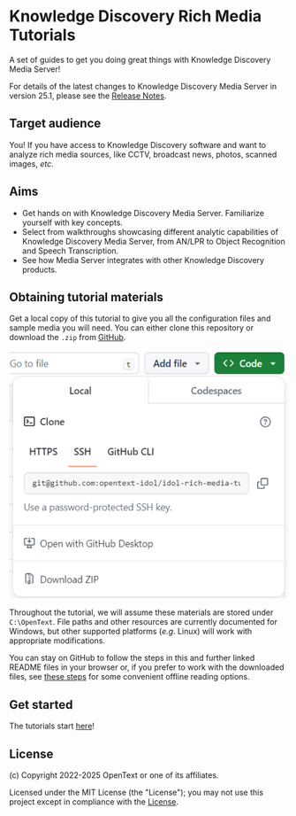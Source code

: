 # Knowledge Discovery Rich Media Tutorials

A set of guides to get you doing great things with Knowledge Discovery Media Server!

For details of the latest changes to Knowledge Discovery Media Server in version 25.1, please see the [Release Notes](https://www.microfocus.com/documentation/idol/knowledge-discovery-25.1/IDOLReleaseNotes_25.1_Documentation/idol/Content/Servers/MediaServer.htm).

## Target audience

You! If you have access to Knowledge Discovery software and want to analyze rich media sources, like CCTV, broadcast news, photos, scanned images, *etc*.

## Aims

- Get hands on with Knowledge Discovery Media Server.  Familiarize yourself with key concepts.
- Select from walkthroughs showcasing different analytic capabilities of Knowledge Discovery Media Server, from AN/LPR to Object Recognition and Speech Transcription.
- See how Media Server integrates with other Knowledge Discovery products.

## Obtaining tutorial materials

Get a local copy of this tutorial to give you all the configuration files and sample media you will need.  You can either clone this repository or download the `.zip` from [GitHub](https://github.com/opentext-idol/idol-rich-media-tutorials).

![github-download](./tutorials/setup/figs/github-download.png)

Throughout the tutorial, we will assume these materials are stored under `C:\OpenText`.  File paths and other resources are currently documented for Windows, but other supported platforms (*e.g.* Linux) will work with appropriate modifications.

You can stay on GitHub to follow the steps in this and further linked README files in your browser or, if you prefer to work with the downloaded files, see [these steps](./tutorials/appendix/Markdown_reader.md) for some convenient offline reading options.

## Get started

The tutorials start [here](./tutorials/README.md)!

## License

(c) Copyright 2022-2025 OpenText or one of its affiliates.

Licensed under the MIT License (the "License"); you may not use this project except in compliance with the [License](./LICENSE.md).
